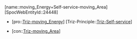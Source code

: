 ﻿---
type: TrizContradiction
aliases:
- moving_Energy+Self-service-moving_Area
license: CC BY-SA 4.0
copyright: https://github.com/SpocWeb
IsDeleted: false
IsReadOnly: false
Confidential: public
tags: 
- Triz/Contradiction
---
[name::moving_Energy+Self-service-moving_Area]
[SpocWebEntityId::24448]
+ [pro::[Triz-moving_Energy](tech/Triz/Parameter/Triz-moving_Energy.md)]
[Triz-Principle::[Triz-Self-service](tech/Triz/Principle/Triz-Self-service.md)]
- [con::[Triz-moving_Area](tech/Triz/Parameter/Triz-moving_Area.md)]

